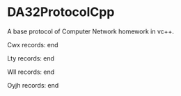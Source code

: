 # DA32ProtocolCpp
A base protocol of Computer Network homework in vc++.

Cwx records:
end

Lty records:
end

Wll records:
end

Oyjh records:
end